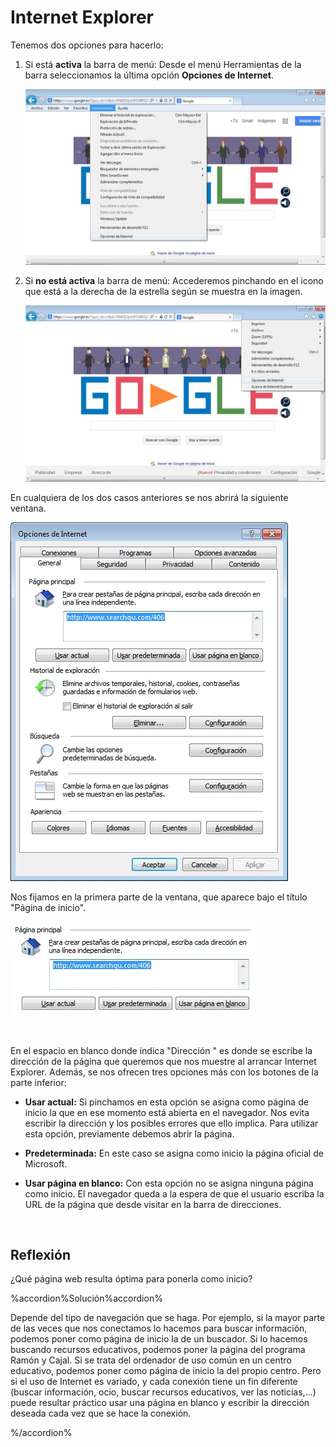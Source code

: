
# Internet Explorer

Tenemos dos opciones para hacerlo:

1. Si está **activa** la barra de menú: Desde el menú Herramientas de la barra seleccionamos la última opción **Opciones de Internet**.

	![2.13. Opciones de internet. Captura de pantalla.](img/opciones_de_internet_explorer.jpg)

2. Si **no está activa** la barra de menú: Accederemos pinchando en el icono que está a la derecha de la estrella según se muestra en la imagen.

	![2.14. Opciones de internet 2. Captura de pantalla.](img/opciones_de_explorer_2.jpg)

En cualquiera de los dos casos anteriores se nos abrirá la siguiente ventana.

![2.15. Opciones de internet 3. Captura de pantalla.](img/opciones_de_internet_3.jpg)

Nos fijamos en la primera parte de la ventana, que aparece bajo el título "Página de inicio".


![2.16. Página de inicio. Captura de pantalla.](img/pagina_de_inicio.1.jpg)

 

 

En el espacio en blanco donde indica "Dirección " es donde se escribe la dirección de la página que queremos que nos muestre al arrancar Internet Explorer. Además, se nos ofrecen tres opciones más con los botones de la parte inferior:

- **Usar actual:** Si pinchamos en esta opción se asigna como página de inicio la que en ese momento está abierta en el navegador. Nos evita escribir la dirección y los posibles errores que ello implica. Para utilizar esta opción, previamente debemos abrir la página.

- **Predeterminada:** En este caso se asigna como inicio la página oficial de Microsoft.

- **Usar página en blanco:** Con esta opción no se asigna ninguna página como inicio. El navegador queda a la espera de que el usuario escriba la URL de la página que desde visitar en la barra de direcciones.

 

## Reflexión

¿Qué página web resulta óptima para ponerla como inicio? 

%accordion%Solución%accordion%

Depende del tipo de navegación que se haga. Por ejemplo, si la mayor parte de las veces que nos conectamos lo hacemos para buscar información, podemos poner como página de inicio la de un buscador. Si lo hacemos buscando recursos educativos, podemos poner la página del programa Ramón y Cajal. Si se trata del ordenador de uso común en un centro educativo,  podemos poner como página de inicio la del propio centro. Pero si el uso de Internet es variado, y cada conexión tiene un fin diferente (buscar información, ocio, buscar recursos educativos, ver las noticias,...) puede resultar práctico usar una página en blanco y escribir la dirección deseada cada vez que se hace la conexión.

%/accordion%

